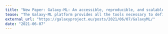 ```yaml
---
title: "New Paper: Galaxy-ML: An accessible, reproducible, and scalable machine learning toolkit for biomedicine"
tease: "The Galaxy-ML platform provides all the tools necessary to define a learner, train it, evaluate it, and visualize its performance."
external_url: "https://galaxyproject.eu/posts/2021/06/07/GalaxyML/"
date: "2021-06-07"
---
```


